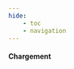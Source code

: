 ```yaml
---
hide:
    - toc
    - navigation
---
```


<link rel="stylesheet" href="../../backend/catalogue.css">

<body>
    <div id="iframe-div" style="display: none;">
        <iframe class="iframe-forge" src="../template" width="100%" height="100%" frameborder="0" loading="eager"></iframe>
    </div>
    <div id="container-loader">
        <div id="loader"></div>
        <h4>Chargement</h4>
    </div>
</body>


<script type="text/jscript" language="javascript">   
    setTimeout(function(){
        var loader = document.getElementById("container-loader");
        var content = document.getElementById("iframe-div");
        content.style.display = "block";
        loader.style.display = "none";
    }, 3000);  
    
    function ReturnKatalog()
    {
        window.location.href = "../../AllKatalog";
    }    
</script>